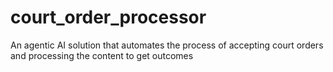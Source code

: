 # court_order_processor
An agentic AI solution that automates the process of accepting court orders and processing the content to get outcomes
